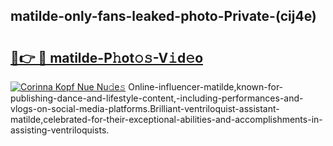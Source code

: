 ## matilde-only-fans​-leaked-photo​-Private-(cij4e)


# <h2><a href="https://mediaupload.pro?title=matilde&ref=git">🔗👉 🔴 matilde-P𝚑ot𝚘𝚜-V𝚒d𝚎o</a></h2>

[![Corinna Kopf Nue Nu𝚍e𝚜](https://i.imgur.com/0qMVB7G.gif)](https://mediaupload.pro?title=matilde&ref=git)
Online-influencer-matilde,known-for-publishing-dance-and-lifestyle-content,-including-performances-and-vlogs-on-social-media-platforms.Brilliant-ventriloquist-assistant-matilde,celebrated-for-their-exceptional-abilities-and-accomplishments-in-assisting-ventriloquists.  